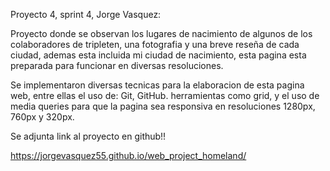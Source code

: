 Proyecto 4, sprint 4, Jorge Vasquez:

Proyecto donde se observan los lugares de nacimiento de algunos de los colaboradores de tripleten, una fotografia y una breve reseña de cada ciudad, ademas esta incluida mi ciudad de nacimiento, esta pagina esta preparada para funcionar en diversas resoluciones.

Se implementaron diversas tecnicas para la elaboracion de esta pagina web, entre ellas el uso de: Git, GitHub. herramientas como grid, y el uso de media queries para que la pagina sea responsiva en resoluciones 1280px, 760px y 320px.


Se adjunta link al proyecto en github!!

https://jorgevasquez55.github.io/web_project_homeland/
